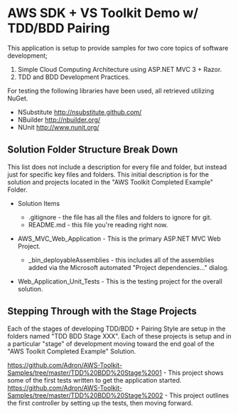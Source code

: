 AWS SDK + VS Toolkit Demo w/ TDD/BDD Pairing
============================================

This application is setup to provide samples for two core topics of software development;

 1. Simple Cloud Computing Architecture using ASP.NET MVC 3 + Razor.
 2. TDD and BDD Development Practices.

For testing the following libraries have been used, all retrieved utilizing NuGet.

- NSubstitute http://nsubstitute.github.com/
- NBuilder http://nbuilder.org/
- NUnit http://www.nunit.org/

Solution Folder Structure Break Down
------------------------------------

This list does not include a description for every file and folder, but instead just for specific key files and folders. This initial description is for the solution and projects located in the "AWS Toolkit Completed Example" Folder.

* Solution Items
  * .gitignore - the file has all the files and folders to ignore for git.
  * README.md - this file you're reading right now.
* AWS_MVC_Web_Application - This is the primary ASP.NET MVC Web Project.
  * _bin_deployableAssemblies - this includes all of the assemblies added via the Microsoft automated "Project dependencies..." dialog.

* Web_Application_Unit_Tests - This is the testing project for the overall solution.

Stepping Through with the Stage Projects
----------------------------------------

Each of the stages of developing TDD/BDD + Pairing Style are setup in the folders named "TDD BDD Stage XXX". Each of these projects is setup and in a particular "stage" of development moving toward the end goal of the "AWS Toolkit Completed Example" Solution.

https://github.com/Adron/AWS-Toolkit-Samples/tree/master/TDD%20BDD%20Stage%2001 - This project shows some of the first tests written to get the application started.
https://github.com/Adron/AWS-Toolkit-Samples/tree/master/TDD%20BDD%20Stage%2002 - This project outlines the first controller by setting up the tests, then moving forward.